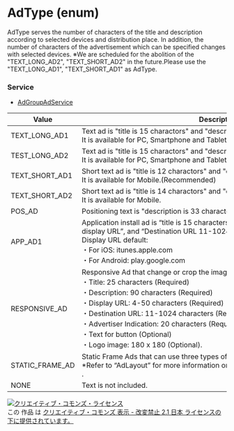# AdType (enum)
AdType serves the number of characters of the title and description according to selected devices and distribution place. 
In addition, the number of characters of the advertisement which can be specified changes with selected devices.
※We are scheduled for the abolition of the "TEXT_LONG_AD2", "TEXT_SHORT_AD2" in the future.Please use the "TEXT_LONG_AD1", "TEXT_SHORT_AD1" as AdType.
### Service
+ [AdGroupAdService](../services/AdGroupAdService.md)

| Value | Description | 
|---|---|
| TEXT_LONG_AD1| Text ad is "title is 15 charactors" and "description is 19 charactors/ 19 charactors".<br>                        It is available for PC, Smartphone and Tablet.(Recommended) |
| TEST_LONG_AD2| Text ad is "title is 15 charactors" and "description is 33 charactors".<br>                        It is available for PC, Smartphone and Tablet. |
| TEXT_SHORT_AD1| Short text ad is "title is 12 charactors" and "description is 12 charactors".<br>                        It is available for Mobile.(Recommended) |
| TEXT_SHORT_AD2| Short text ad is "title is 14 charactors" and "description is 19 charactors".<br>                        It is available for Mobile. |
| POS_AD| Positioning text is "description is 33 charactors". |
| APP_AD1| Application install ad is “title is 15 characters”, “Description 90 characters”, “No display URL”, and “Destination URL 11-1024 characters” <br>Display URL default:<br>・For iOS: itunes.apple.com<br>・For Android: play.google.com |
| RESPONSIVE_AD| Responsive Ad that change or crop the image size to fit the ad display frame. <br>・Title: 25 characters (Required)<br>・Description: 90 characters (Required)<br>・Display URL: 4-50 characters (Required)<br>・Destination URL: 11-1024 characters (Required)<br>・Advertiser Indication: 20 characters (Required)<br>・Text for button (Optional)<br>・Logo image: 180 x 180 (Optional). |
| STATIC_FRAME_AD| Static Frame Ads that can use three types of layout to match with ad display frame.<br>*Refer to “AdLayout” for more information on Layout details.<br>. |
| NONE| Text is not included. |
<a rel="license" href="http://creativecommons.org/licenses/by-nd/2.1/jp/"><img alt="クリエイティブ・コモンズ・ライセンス" style="border-width:0" src="https://i.creativecommons.org/l/by-nd/2.1/jp/88x31.png" /></a><br />この 作品 は <a rel="license" href="http://creativecommons.org/licenses/by-nd/2.1/jp/">クリエイティブ・コモンズ 表示 - 改変禁止 2.1 日本 ライセンスの下に提供されています。</a>
